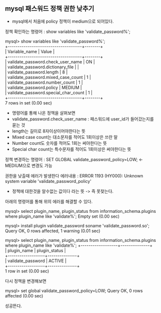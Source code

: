 ## mysql 패스워드 정책 권한 낮추기

 - mysql에서 처음에 policy 정책이 medium으로 되어있다.
 
정책 확인하는 명령어 : show variables like 'validate_password%';

mysql> show variables like 'validate_password%'; <br>
+--------------------------------------+--------+ <br>
| Variable_name                        | Value  | <br>
+--------------------------------------+--------+ <br>
| validate_password.check_user_name    | ON     | <br>
| validate_password.dictionary_file    |        | <br>
| validate_password.length             | 8      | <br>
| validate_password.mixed_case_count   | 1      | <br>
| validate_password.number_count       | 1      | <br>
| validate_password.policy             | MEDIUM | <br>
| validate_password.special_char_count | 1      | <br>
+--------------------------------------+--------+ <br>
7 rows in set (0.00 sec)

- 명령어를 통해 나온 정책을 살펴보면
- validate_password.check_user_name : 패스워드에 user_id가 들어갔는지를 묻는 것
- length는 길이로 8자이상이어야한다는 뜻
- Mixed case count는 대소문자를 적어도 1회이상은 쓰란 말
- Number count도 숫자를 적어도 1회는 써야한다는 뜻
- Special char count는 특수문자를 적어도 1회이상은 써야한다는 뜻

정책 변경하는 명령어 : SET GLOBAL validate_password_policy=LOW; <- MEDIUM으로 변경도 가능

권한을 낮출때 에러가 발생한다
에러내용 : ERROR 1193 (HY000): Unknown system variable 'validate_password_policy'

- 정책에 대한것을 알수없는 값이다 라는 뜻 -> 즉 못찾는다.

아래의 명령어를 통해 위의 에러를 해결할 수 있다.

mysql> select plugin_name, plugin_status from information_schema.plugins where plugin_name like 'validate%';
Empty set (0.00 sec)

mysql> install plugin validate_password soname 'validate_password.so';
Query OK, 0 rows affected, 1 warning (0.01 sec)

mysql> select plugin_name, plugin_status from information_schema.plugins where plugin_name like 'validate%';
+-------------------+---------------+ <br> 
| plugin_name       | plugin_status | <br>
+-------------------+---------------+ <br>
| validate_password | ACTIVE        | <br>
+-------------------+---------------+ <br>
1 row in set (0.00 sec)

다시 정책을 변경해보면

mysql> set global validate_password_policy=LOW;
Query OK, 0 rows affected (0.00 sec)

성공뜬다.
